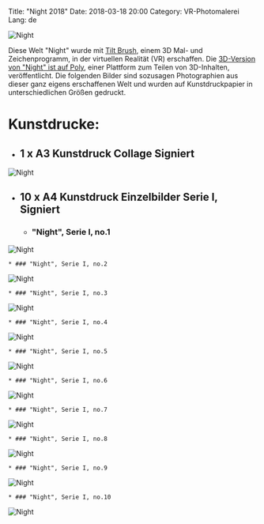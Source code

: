 Title: "Night 2018"
Date: 2018-03-18 20:00
Category: VR-Photomalerei
Lang: de

![Night]({filename}images/vrnight/cr-smeerws-night1.jpg "Night")


Diese Welt "Night" wurde mit [Tilt Brush](https://www.tiltbrush.com/), einem 3D Mal- und Zeichenprogramm, in der virtuellen Realität (VR) erschaffen. Die [3D-Version von "Night" ist auf Poly](https://poly.google.com/view/ar7FNP1UH_v), einer Plattform zum Teilen von 3D-Inhalten, veröffentlicht. Die folgenden Bilder sind sozusagen Photographien aus dieser ganz eigens erschaffenen Welt und wurden auf Kunstdruckpapier in unterschiedlichen Größen gedruckt.

# Kunstdrucke:

* ## 1 x A3 Kunstdruck Collage Signiert
![Night]({filename}images/vrnight/cr-smeerws-night-a3.jpg "Night")

* ## 10 x A4 Kunstdruck Einzelbilder Serie I, Signiert 

    * ### "Night", Serie I, no.1
![Night]({filename}images/vrnight/cr-smeerws-night-web-1.jpg "Night no.1")

    * ### "Night", Serie I, no.2
![Night]({filename}images/vrnight/cr-smeerws-night-web-2.jpg "Night no.2")

    * ### "Night", Serie I, no.3
![Night]({filename}images/vrnight/cr-smeerws-night-web-3.jpg "Night no.3")

    * ### "Night", Serie I, no.4
![Night]({filename}images/vrnight/cr-smeerws-night-web-4.jpg "Night no.4")

    * ### "Night", Serie I, no.5
![Night]({filename}images/vrnight/cr-smeerws-night-web-5.jpg "Night no.5")

    * ### "Night", Serie I, no.6
![Night]({filename}images/vrnight/cr-smeerws-night-web-6.jpg "Night no.6")

    * ### "Night", Serie I, no.7
![Night]({filename}images/vrnight/cr-smeerws-night-web-7.jpg "Night no.7")

    * ### "Night", Serie I, no.8
![Night]({filename}images/vrnight/cr-smeerws-night-web-8.jpg "Night no.8")

    * ### "Night", Serie I, no.9
![Night]({filename}images/vrnight/cr-smeerws-night-web-9.jpg "Night no.9")

    * ### "Night", Serie I, no.10
![Night]({filename}images/vrnight/cr-smeerws-night-web-10.jpg "Night no.10")
